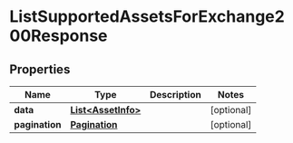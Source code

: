 

# ListSupportedAssetsForExchange200Response


## Properties

| Name | Type | Description | Notes |
|------------ | ------------- | ------------- | -------------|
|**data** | [**List&lt;AssetInfo&gt;**](AssetInfo.md) |  |  [optional] |
|**pagination** | [**Pagination**](Pagination.md) |  |  [optional] |



